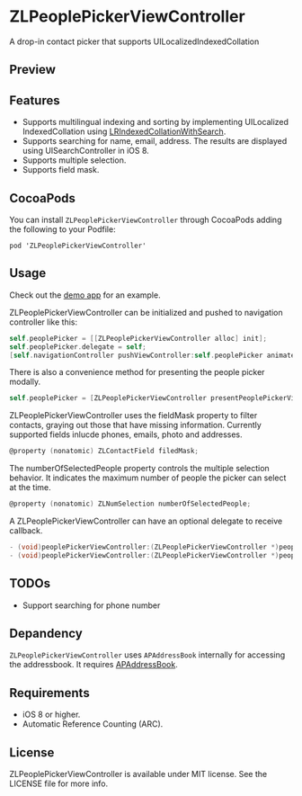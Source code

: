 ZLPeoplePickerViewController
============================

A drop-in contact picker that supports UILocalized​Indexed​Collation

Preview
---

Features
---
- Supports multilingual indexing and sorting by implementing UILocalized​Indexed​Collation using [LRIndexedCollationWithSearch](https://gist.github.com/305676/c128784d22fcf572d3beded690ce84f85449d7c7).
- Supports searching for name, email, address. The results are displayed using UISearchController in iOS 8.
- Supports multiple selection.
- Supports field mask.

CocoaPods
---
You can install `ZLPeoplePickerViewController` through CocoaPods adding the following to your Podfile:

    pod 'ZLPeoplePickerViewController'

Usage
---
Check out the [demo app](https://github.com/zhxnlai/ZLPeoplePickerViewController/tree/master/ZLPeoplePickerViewControllerDemo) for an example.

ZLPeoplePickerViewController can be initialized and pushed to navigation controller like this:
~~~objective-c
self.peoplePicker = [[ZLPeoplePickerViewController alloc] init];
self.peoplePicker.delegate = self;
[self.navigationController pushViewController:self.peoplePicker animated:YES];
~~~

There is also a convenience method for presenting the people picker modally.
~~~objective-c
self.peoplePicker = [ZLPeoplePickerViewController presentPeoplePickerViewControllerForParentViewController:self];
~~~

ZLPeoplePickerViewController uses the fieldMask property to filter contacts, graying out those that have missing information. Currently supported fields inlucde phones, emails, photo and addresses.
~~~objective-c
@property (nonatomic) ZLContactField filedMask;
~~~

The numberOfSelectedPeople property controls the multiple selection behavior. It indicates the maximum number of people the picker can select at the time.
~~~objective-c
@property (nonatomic) ZLNumSelection numberOfSelectedPeople;
~~~

A ZLPeoplePickerViewController can have an optional delegate to receive callback.
~~~objective-c
- (void)peoplePickerViewController:(ZLPeoplePickerViewController *)peoplePicker didSelectPerson:(NSNumber *)recordId;
- (void)peoplePickerViewController:(ZLPeoplePickerViewController *)peoplePicker didReturnWithSelectedPeople:(NSArray *)people;
~~~

TODOs
---
- Support searching for phone number

Depandency
---
`ZLPeoplePickerViewController` uses `APAddressBook` internally for accessing the addressbook. It requires [APAddressBook](https://github.com/Alterplay/APAddressBook).

Requirements
---
- iOS 8 or higher.
- Automatic Reference Counting (ARC).

License
---
ZLPeoplePickerViewController is available under MIT license. See the LICENSE file for more info.
